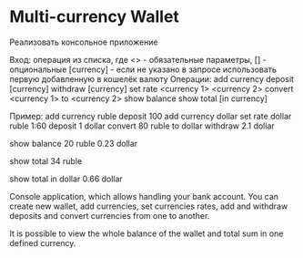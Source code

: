 # Multi-currency Wallet

Реализовать консольное приложение

Вход: операция из списка, где <> - обязательные параметры, [] - опциональные
[currency] - если не указано в запросе использовать первую добавленную в кошелёк валюту
Операции:
add currency <currency>
deposit <amount> [currency]
withdraw <amount> [currency]
set rate <currency 1> <currency 2>
convert <amount> <currency 1> to <currency 2>
show balance
show total [in currency]

Пример:
add currency ruble
deposit 100
add currency dollar
set rate dollar ruble 1:60
deposit 1 dollar
convert 80 ruble to dollar
withdraw 2.1 dollar

show balance
20 ruble
0.23 dollar

show total
34 ruble

show total in dollar
0.66 dollar


Console application, which allows handling your bank account.
You can create new wallet, add currencies, set currencies rates, 
add and withdraw deposits and convert currencies from one to another.

It is possible to view the whole balance of the wallet and total sum in one defined currency.